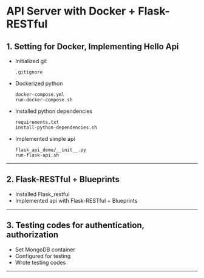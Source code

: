 # API Server with Docker + Flask-RESTful

## 1. Setting for Docker, Implementing Hello Api

- Initialized git
  ```
  .gitignore
  ```
- Dockerized python
  ```
  docker-compose.yml
  run-docker-compose.sh
  ```
- Installed python dependencies
  ```
  requirements.txt
  install-python-dependencies.sh
  ```
- Implemented simple api
  ```
  flask_api_demo/__init__.py
  run-flask-api.sh
  ```
- - -

## 2. Flask-RESTful + Blueprints
- Installed Flask_restful
- Implemented api with Flask-RESTful + Blueprints
- - -

## 3. Testing codes for authentication, authorization
- Set MongoDB container
- Configured for testing
- Wrote testing codes
- - -
